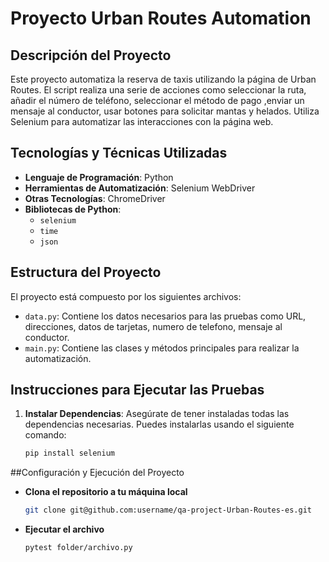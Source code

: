 # Proyecto Urban Routes Automation

## Descripción del Proyecto
Este proyecto automatiza la reserva de taxis utilizando la página de Urban Routes.
El script realiza una serie de acciones como seleccionar la ruta, añadir el número de teléfono, seleccionar el método de pago ,enviar un mensaje al conductor, usar botones para solicitar mantas y helados. 
Utiliza Selenium para automatizar las interacciones con la página web.

## Tecnologías y Técnicas Utilizadas
- **Lenguaje de Programación**: Python
- **Herramientas de Automatización**: Selenium WebDriver
- **Otras Tecnologías**: ChromeDriver
- **Bibliotecas de Python**:
  - `selenium`
  - `time`
  - `json`

## Estructura del Proyecto
El proyecto está compuesto por los siguientes archivos:
- `data.py`: Contiene los datos necesarios para las pruebas como URL, direcciones, datos de tarjetas, numero de telefono, mensaje al conductor.
- `main.py`: Contiene las clases y métodos principales para realizar la automatización.

## Instrucciones para Ejecutar las Pruebas
1. **Instalar Dependencias**: Asegúrate de tener instaladas todas las dependencias necesarias. Puedes instalarlas usando el siguiente comando:
   ```bash
   pip install selenium
   
##Configuración y Ejecución del Proyecto
- **Clona el repositorio a tu máquina local**
  ```bash
  git clone git@github.com:username/qa-project-Urban-Routes-es.git
- **Ejecutar el archivo**
  ```bash
  pytest folder/archivo.py
